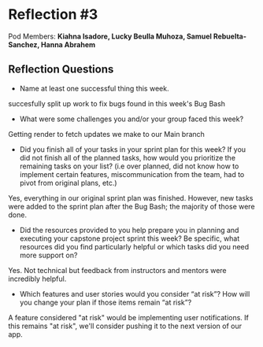 # Reflection #3

Pod Members: **Kiahna Isadore, Lucky Beulla Muhoza, Samuel Rebuelta-Sanchez, Hanna Abrahem**

## Reflection Questions

* Name at least one successful thing this week.

 succesfully split up work to fix bugs found in this week's Bug Bash

* What were some challenges you and/or your group faced this week?

Getting render to fetch updates we make to our Main branch

* Did you finish all of your tasks in your sprint plan for this week? If you did not finish all of the planned tasks, how would you prioritize the remaining tasks on your list?  (i.e over planned, did not know how to implement certain features, miscommunication from the team, had to pivot from original plans, etc.)

Yes, everything in our original sprint plan was finished. However, new tasks were added to the sprint plan after the Bug Bash; the majority of those were done.

* Did the resources provided to you help prepare you in planning and executing your capstone project sprint this week? Be specific, what resources did you find particularly helpful or which tasks did you need more support on?

Yes. Not technical but feedback from instructors and mentors were incredibly helpful.

* Which features and user stories would you consider “at risk”? How will you change your plan if those items remain “at risk”?

A feature considered "at risk" would be implementing user notifications. If this remains "at risk", we'll consider pushing it to the next version of our app.
